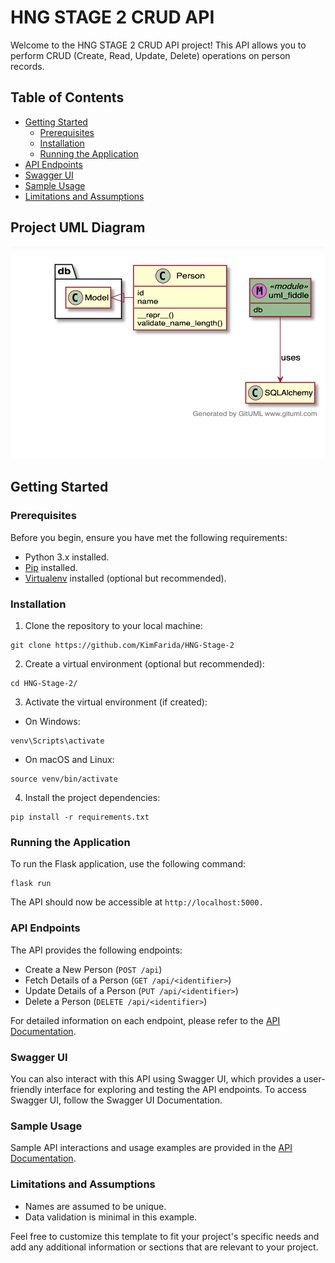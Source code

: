 # HNG STAGE 2 CRUD API

Welcome to the HNG STAGE 2 CRUD API project! This API allows you to perform CRUD (Create, Read, Update, Delete) operations on person records.

## Table of Contents
- [Getting Started](#getting-started)
  - [Prerequisites](#prerequisites)
  - [Installation](#installation)
  - [Running the Application](#running-the-application)
- [API Endpoints](#api-endpoints)
- [Swagger UI](#swagger-ui)
- [Sample Usage](#sample-usage)
- [Limitations and Assumptions](#limitations-and-assumptions)


## Project UML Diagram

![UML Diagram](UML-Diagram.png)


## Getting Started

### Prerequisites

Before you begin, ensure you have met the following requirements:
- Python 3.x installed.
- [Pip](https://pip.pypa.io/en/stable/) installed.
- [Virtualenv](https://virtualenv.pypa.io/en/latest/) installed (optional but recommended).

### Installation

1. Clone the repository to your local machine:

```
git clone https://github.com/KimFarida/HNG-Stage-2
```
2. Create a virtual environment (optional but recommended):
```
cd HNG-Stage-2/
```
3. Activate the virtual environment (if created):
  * On Windows:
  ```
  venv\Scripts\activate
  ```
  * On macOS and Linux:
  ```
  source venv/bin/activate
  ```
4. Install the project dependencies:
```
pip install -r requirements.txt
```
### Running the Application
To run the Flask application, use the following command:
```
flask run
```

The API should now be accessible at `http://localhost:5000.`

### API Endpoints
The API provides the following endpoints:

* Create a New Person (`POST /api`)
* Fetch Details of a Person (`GET /api/<identifier>`)
* Update Details of a Person (`PUT /api/<identifier>`)
* Delete a Person (`DELETE /api/<identifier>`)

For detailed information on each endpoint, please refer to the [API Documentation](https://github.com/KimFarida/HNG-Stage-2/blob/main/DOCUMENTATION.md).

### Swagger UI
You can also interact with this API using Swagger UI, which provides a user-friendly interface for exploring and testing the API endpoints. To access Swagger UI, follow the Swagger UI Documentation.

### Sample Usage
Sample API interactions and usage examples are provided in the [API Documentation](https://github.com/KimFarida/HNG-Stage-2/blob/main/DOCUMENTATION.md).

### Limitations and Assumptions
* Names are assumed to be unique.
* Data validation is minimal in this example.



Feel free to customize this template to fit your project's specific needs and add any additional information or sections that are relevant to your project.

